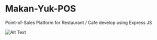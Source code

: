 # Makan-Yuk-POS
Point-of-Sales Platform for Restaurant / Cafe develop using Express JS

![Alt Text](https://media.giphy.com/media/cJuKU4Iquy7e8jfNBC/giphy.gif)


